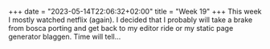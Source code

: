 +++
date = "2023-05-14T22:06:32+02:00"
title = "Week 19"
+++
This week I mostly watched netflix (again). I decided that I probably will take a brake from bosca porting and get back to my editor ride or my static page generator blaggen. Time will tell...
